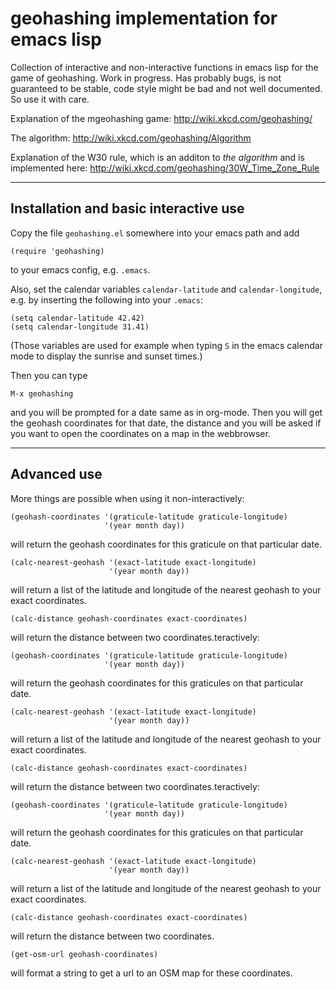 # geohashing implementation for emacs lisp
Collection of interactive and non-interactive functions in emacs lisp for the
game of geohashing. Work in progress. Has probably bugs,
is not guaranteed to be stable, code style might be bad and not well documented.
So use it with care.

Explanation of the mgeohashing game: http://wiki.xkcd.com/geohashing/

The algorithm: http://wiki.xkcd.com/geohashing/Algorithm

Explanation of the W30 rule, which is an additon to *the algorithm* and is implemented here:
http://wiki.xkcd.com/geohashing/30W_Time_Zone_Rule

* * *
## Installation and basic interactive use

Copy the file `geohashing.el` somewhere into your emacs path and add

    (require 'geohashing)

to your emacs config, e.g. `.emacs`.

Also, set the calendar variables `calendar-latitude` and
`calendar-longitude`, e.g. by inserting the following into your `.emacs`:

    (setq calendar-latitude 42.42)
    (setq calendar-longitude 31.41)

(Those variables are used for example when typing `S`
in the emacs calendar mode to display the sunrise and sunset times.)

Then you can type

    M-x geohashing

and you will be prompted for a date same as in org-mode.
Then you will get the geohash coordinates for that date,
the distance and you will be asked if you want to open the coordinates
on a map in the webbrowser.

* * *
## Advanced use

More things are possible when using it non-interactively:

    (geohash-coordinates '(graticule-latitude graticule-longitude)
                         '(year month day))

will return the geohash coordinates for this graticule on that particular date.

    (calc-nearest-geohash '(exact-latitude exact-longitude)
                          '(year month day))

will return a list of the latitude and longitude of the nearest geohash to your
exact coordinates.

    (calc-distance geohash-coordinates exact-coordinates)

will return the distance between two coordinates.teractively:

    (geohash-coordinates '(graticule-latitude graticule-longitude)
                         '(year month day))

will return the geohash coordinates for this graticules on that particular date.

    (calc-nearest-geohash '(exact-latitude exact-longitude)
                          '(year month day))

will return a list of the latitude and longitude of the nearest geohash to your
exact coordinates.

    (calc-distance geohash-coordinates exact-coordinates)

will return the distance between two coordinates.teractively:

    (geohash-coordinates '(graticule-latitude graticule-longitude)
                         '(year month day))

will return the geohash coordinates for this graticules on that particular date.

    (calc-nearest-geohash '(exact-latitude exact-longitude)
                          '(year month day))

will return a list of the latitude and longitude of the nearest geohash to your
exact coordinates.

    (calc-distance geohash-coordinates exact-coordinates)

will return the distance between two coordinates.

    (get-osm-url geohash-coordinates)

will format a string to get a url to an OSM map for these coordinates.
